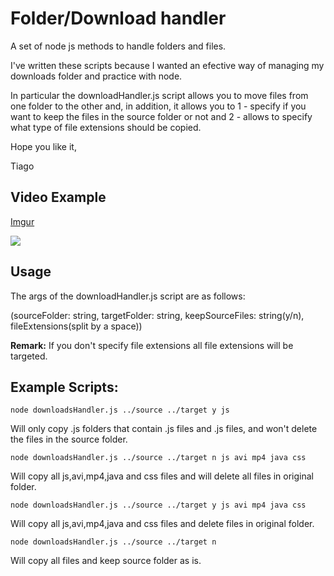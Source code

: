 <h1>Folder/Download handler</h1>

A set of node js methods to handle folders and files.

I've written these scripts because I wanted an efective way of managing my downloads folder and practice with node.

In particular the downloadHandler.js script allows you to move files from one folder to the other and, in addition, it allows you to 1 - specify if you want to keep the files in the source folder or not and 2 - allows to specify what type of file extensions should be copied.

Hope you like it,

Tiago

<h2>Video Example</h2>


[Imgur](https://i.imgur.com/JGVACmo.gifv)


<img src="https://i.imgur.com/H26nI8e.gif"/>


<h2>Usage</h2>

The args of the downloadHandler.js script are as follows:

(sourceFolder: string, targetFolder: string, keepSourceFiles: string(y/n), fileExtensions(split by a space))

<strong>Remark:</strong> If you don't specify file extensions all file extensions will be targeted.

<h2>Example Scripts:</h2>

    node downloadsHandler.js ../source ../target y js

Will only copy .js folders that contain .js files and .js files, and won't delete the files in the source folder.

    node downloadsHandler.js ../source ../target n js avi mp4 java css

Will copy all js,avi,mp4,java and css files and will delete all files in original folder.

    node downloadsHandler.js ../source ../target y js avi mp4 java css

Will copy all js,avi,mp4,java and css files and delete files in original folder.

    node downloadsHandler.js ../source ../target n

Will copy all files and keep source folder as is.


